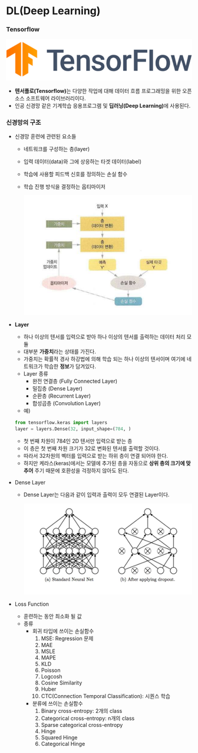# DL(Deep Learning)

### Tensorflow

![image-20221009232256347](TensorFlow.assets/image-20221009232256347.png)

- <b>텐서플로(Tensorflow)</b>는 다양한 작업에 대해 데이터 흐름 프로그래밍을 위한 오픈소스 소프트웨어 라이브러리이다.
- 인공 신경망 같은 기계학습 응용프로그램 및 <b>딥러닝(Deep Learning)</b>에 사용된다.



### 신경망의 구조

- 신경망 훈련에 관련된 요소들

  - 네트워크를 구성하는 층(layer)

  - 입력 데이터(data)와 그에 상응하는 타겟 데이터(label)

  - 학습에 사용할 피드백 신호를 정의하는 손실 함수

  - 학습 진행 방식을 결정하는 옵티마이저

    ![image-20221009232639195](TensorFlow.assets/image-20221009232639195.png)

- <b>Layer</b>

  - 하나 이상의 텐서를 입력으로 받아 하나 이상의 텐서를 출력하는 데이터 처리 모듈
  - 대부분 <b>가중치</b>라는 상태를 가진다.
  - 가중치는 확률적 경사 하강법에 의해 학습 되는 하나 이상의 텐서이며 여기에 네트워크가 학습한 <b>정보</b>가 담겨있다.
  - Layer 종류
    - 완전 연결층 (Fully Connected Layer)
    - 밀집층 (Dense Layer)
    - 순환층 (Recurrent Layer)
    - 합성곱층 (Convolution Layer)
  - 예)

  ```python
  from tensorflow.keras import layers
  layer = layers.Dense(32, input_shape=(784, )
  ```
  - 첫 번째 차원이 784인 2D 텐서만 입력으로 받는 층
  - 이 층은 첫 번째 차원 크기가 32로 변화된 텐서를 출력할 것이다.
  - 따라서 32차원의 벡터를 입력으로 받는 하위 층이 연결 되어야 한다.
  - 하지만 케라스(keras)에서는 모델에 추가된 층을 자동으로 <b>상위 층의 크기에 맞추어</b> 주기 때문에 호환성을 걱정하지 않아도 된다.



- Dense Layer

  - Dense Layer는 다음과 같이 입력과 출력이 모두 연결된 Layer이다.

    ![image-20221009233625760](TensorFlow.assets/image-20221009233625760.png)

- Loss Function

  - 훈련하는 동안 최소화 될 값
  - 종류
    - 회귀 타입에 쓰이는 손실함수
      1. MSE: Regression 문제
      2. MAE
      3. MSLE
      4. MAPE
      5. KLD
      6. Poisson
      7. Logcosh
      8. Cosine Similarity
      9. Huber
      10. CTC(Connection Temporal Classification): 시퀀스 학습
    - 분류에 쓰이는 손실함수
      1. Binary cross-entropy: 2개의 class
      2. Categorical cross-entropy: n개의 class
      3. Sparse categorical cross-entropy
      4. Hinge
      5. Squared Hinge
      6. Categorical Hinge



